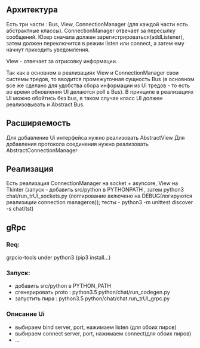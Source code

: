 ## Архитектура

Ecть три части : Bus, View, ConnectionManager (для каждой части есть абстрактные классы).
ConnectionManager отвечает за пересылку сообщений. Юзер сначала должен зарегистрироваться(addListener), затем должен переключится в режим listen или
connect, а затем ему начнут приходить уведомления.

View - отвечает за отрисовку информации.

Так как в основном в реализациях View и ConnectionManager свои системы тредов, то вводится промежуточная 
сущность Bus (в основном все же сделано для удобства сбора информации из UI тредов - то есть во время обновления UI делаются poll в Bus).
В принципе в реализациях UI можно обойтись без bus, в таком случае класс UI должен реализовывать и Abstract Bus.

## Расширяемость 
Для добавление Ui интерфейса нужно реализовать AbstractView
Для добавления протокола соединения нужно реализовать AbstractConnectionManager

## Реализация

Есть реализация ConnectionManager на socket + asyncore, View на Tkinter (запуск - добавить src/python в PYTHONPATH , затем python3 chat/run_trUI_sockets.py (логгирование включено на DEBUG(логируются реализиции connection managerов)); тесты - python3 -m unittest discover -s chat/tst)

## gRpc

### Req:

grpcio-tools under python3 (pip3 install...)

### Запуск:

 - добавить src/python в PYTHON_PATH
 - сгенерировать proto : python3.5 python/chat/run_codegen.py
 - запустить пира : python3.5  python/chat/chat.run_trUI_grpc.py
 
### Описание Ui

 - выбираем bind server, port, нажимаем listen (для обоих пиров)
 - выбираем connect server, port, нажимаем connect(для обоих пиров)
 - ...
 

